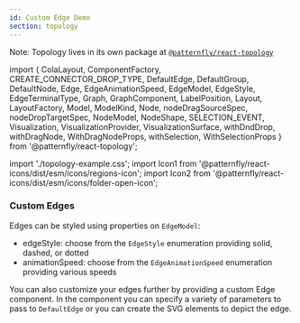 ```yaml
---
id: Custom Edge Demo
section: topology
---
```


Note: Topology lives in its own package at [`@patternfly/react-topology`](https://www.npmjs.com/package/@patternfly/react-topology)

import {
  ColaLayout,
  ComponentFactory,
  CREATE_CONNECTOR_DROP_TYPE,
  DefaultEdge,
  DefaultGroup,
  DefaultNode,
  Edge,
  EdgeAnimationSpeed,
  EdgeModel,
  EdgeStyle,
  EdgeTerminalType,
  Graph,
  GraphComponent,
  LabelPosition,
  Layout,
  LayoutFactory,
  Model,
  ModelKind,
  Node,
  nodeDragSourceSpec,
  nodeDropTargetSpec,
  NodeModel,
  NodeShape,
  SELECTION_EVENT,
  Visualization,
  VisualizationProvider,
  VisualizationSurface,
  withDndDrop,
  withDragNode,
  WithDragNodeProps,
  withSelection,
  WithSelectionProps
} from '@patternfly/react-topology';

import './topology-example.css';
import Icon1 from '@patternfly/react-icons/dist/esm/icons/regions-icon';
import Icon2 from '@patternfly/react-icons/dist/esm/icons/folder-open-icon';

### Custom Edges

Edges can be styled using properties on `EdgeModel`:
- edgeStyle: choose from the `EdgeStyle` enumeration providing solid, dashed, or dotted
- animationSpeed: choose from the `EdgeAnimationSpeed` enumeration providing various speeds

You can also customize your edges further by providing a custom Edge component. In the component you can specify a variety of parameters to pass to `DefaultEdge` or you can create the SVG elements to depict the edge.

```ts file='./TopologyCustomEdgeDemo.tsx'
```
